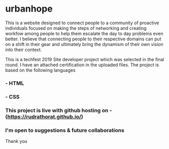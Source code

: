 # urbanhope 
 This is a website designed to connect people to a community of proactive individuals focused on making the steps of networking and creating workfow among people to help them escalate the day to day problems even better. I believe that connecting people to their respective domains can put on a shift in their gear and ultimately bring the dynamism of their own vision into their context. 

 This is a techfest 2019 Site developer project which was selected in the final round. I have an attached certification in the uploaded files. The project is based on the following languages 
### - HTML
### - CSS
### This project is live with github hosting on - (https://rudrathorat.github.io/)
### I'm open to suggestions & future collaborations
 Thank you
